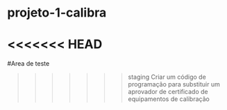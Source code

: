 # projeto-1-calibra
<<<<<<< HEAD
=======
#Area de teste
>>>>>>> staging
Criar um código de programação para substituir um aprovador de certificado de equipamentos de calibração
